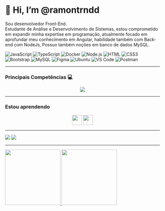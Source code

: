 <h1> 👋 Hi, I’m @ramontrndd</h1>
Sou desenvolvedor Front-End.</br>
Estudante de Análise e Desenvolvimento de Sistemas, estou comprometido em expandir minha expertise em programação, atualmente focado em aprofundar meu conhecimento em Angular, habilidade também com Back-end com NodeJs, Possuo também noções em banco de dados MySQL.


![JavaScript](https://img.shields.io/badge/JavaScript-F7DF1E?style=flat-square&logo=javascript&logoColor=black)
![TypeScript](https://img.shields.io/badge/TypeScript-007ACC?style=flat-square&logo=typescript&logoColor=white)
![Docker](https://img.shields.io/badge/Docker-0CC1F3?style=flat-square&logo=docker&logoColor=white)
![Node.js](https://img.shields.io/badge/Node.js-43853D?style=flat-square&logo=node.js&logoColor=white)
![HTML](https://img.shields.io/badge/HTML5-E34F26?style=flat-square&logo=html5&logoColor=white)
![CSS3](https://img.shields.io/badge/CSS3-1572B6?style=flat-square&logo=css3&logoColor=white)
![Bootstrap](https://img.shields.io/badge/Bootstrap-563D7C?style=flat-square&logo=bootstrap&logoColor=white)
![MySQL](https://img.shields.io/badge/MySQL-005C84?style=flat-square&logo=mysql&logoColor=white)
![Figma](https://img.shields.io/badge/Figma-f7f7f7?style=flastic&logo=Figma&logoColor=F24E1E)
![Ubuntu](https://img.shields.io/badge/Ubuntu-E05924?style=flat-square&logo=ubuntu&logoColor=black)
![VS Code](https://img.shields.io/badge/VisualStudio-2C2B30?style=flastic&logo=VisualStudioCode&logoColor=007ACC)
![Postman](https://img.shields.io/badge/Postman-f7f7f7?style=flastic&logo=Postman&logoColor=FF6C37)

<hr>

<h3>  Principais Competências 💻 </h3>
<div>
<p align="center">
  <a href="https://skillicons.dev">
    <img src="https://skillicons.dev/icons?i=angular,react,typescript,js,figma,nodejs,express,mysql,docker,git,github,bootstrap" />
  </a>
</p>
</div>
<hr>
<h3> Estou aprendendo</h3>
<p align=center>
  
<img height="32" width="32" src="https://cdn.simpleicons.org/sonarcloud" />
<img height="32" width="32" src="https://cdn.simpleicons.org/nx" />
  
</p>

<hr>
<div>
<a href = "mailto:contato@ramonbraintrindade"><img loading="lazy" src="https://img.shields.io/badge/Gmail-D14836?style=for-the-badge&logo=gmail&logoColor=white" target="_blank"></a>
<a href="https://www.linkedin.com/in/ramontrndd" target="_blank"><img loading="lazy" src="https://img.shields.io/badge/-LinkedIn-%230077B5?style=for-the-badge&logo=linkedin&logoColor=white" target="_blank"></a>   
</div>
<hr>
<div>
<a href="https://github.com/ramontrndd">
<img loading="lazy" height="180em" src="https://github-readme-stats.vercel.app/api/top-langs/?username=ramontrndd&layout=compact&langs_count=7&theme=dracula"/>
<img loading="lazy" height="180em" src="https://github-readme-stats.vercel.app/api?username=ramontrndd&show_icons=true&theme=dracula&include_all_commits=true&count_private=true"/>


</div>




